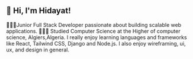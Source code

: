 ## 👋 Hi, I'm Hidayat!

👩🏻‍💻Junior Full Stack Developer passionate about building scalable web applications.
👩🏻‍🎓 Studied Computer Science at the Higher of computer science, Algiers,Algeria.
I really enjoy learning languages and frameworks like React, Tailwind CSS, Django and Node.js.
I also enjoy wireframing, ui, ux, and design in general.
